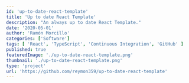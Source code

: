 ```yaml
---
id: 'up-to-date-react-template'
title: 'Up to date React Template'
description: "An always up to date React Template."
date: '2020-05-01'
author: 'Ramón Morcillo'
categories: ['Software']
tags: [ 'React', 'TypeScript', 'Continuous Integration', 'GitHub' ]
published: true
featuredImage: './up-to-date-react-template.png'
thumbnail: './up-to-date-react-template.png'
type: 'project'
url: 'https://github.com/reymon359/up-to-date-react-template'
---
```


